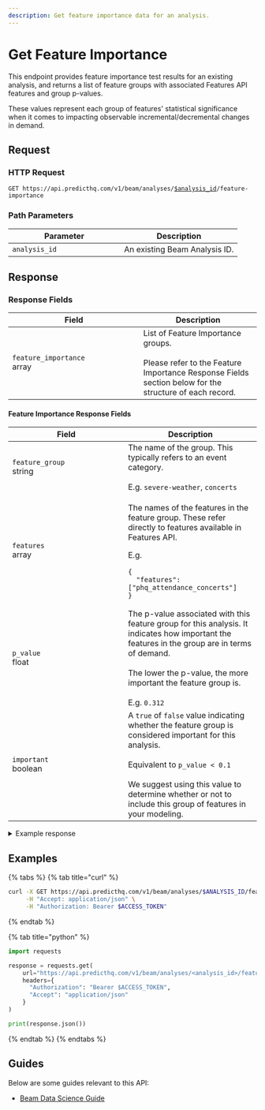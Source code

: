 ```yaml
---
description: Get feature importance data for an analysis.
---
```


# Get Feature Importance

This endpoint provides feature importance test results for an existing analysis, and returns a list of feature groups with associated Features API features and group p-values.

These values represent each group of features' statistical significance when it comes to impacting observable incremental/decremental changes in demand.

## Request

### HTTP Request

<pre class="language-apacheconf"><code class="lang-apacheconf">GET https://api.predicthq.com/v1/beam/analyses/<a data-footnote-ref href="#user-content-fn-1">$analysis_id</a>/feature-importance
</code></pre>

### Path Parameters

<table><thead><tr><th width="211">Parameter</th><th>Description</th></tr></thead><tbody><tr><td><code>analysis_id</code></td><td>An existing Beam Analysis ID.</td></tr></tbody></table>

## Response

### Response Fields

<table><thead><tr><th width="250">Field</th><th>Description</th></tr></thead><tbody><tr><td><code>feature_importance</code><br>array</td><td>List of Feature Importance groups.<br><br>Please refer to the Feature Importance Response Fields section below for the structure of each record.</td></tr></tbody></table>

#### Feature Importance Response Fields&#x20;

<table><thead><tr><th width="219">Field</th><th>Description</th></tr></thead><tbody><tr><td><code>feature_group</code><br>string</td><td>The name of the group. This typically refers to an event category.<br><br>E.g. <code>severe-weather</code>, <code>concerts</code></td></tr><tr><td><code>features</code><br>array</td><td><p>The names of the features in the feature group. These refer directly to features available in Features API.</p><p></p><p>E.g.</p><pre class="language-json"><code class="lang-json">{
  "features": ["phq_attendance_concerts"]
}
</code></pre></td></tr><tr><td><code>p_value</code><br>float</td><td>The p-value associated with this feature group for this analysis. It indicates how important the features in the group are in terms of demand.<br><br>The lower the p-value, the more important the feature group is.<br><br>E.g. <code>0.312</code></td></tr><tr><td><code>important</code><br>boolean</td><td>A <code>true</code> of <code>false</code> value indicating whether the feature group is considered important for this analysis.<br><br>Equivalent to <code>p_value &#x3C; 0.1</code> <br><br>We suggest using this value to determine whether or not to include this group of features in your modeling.</td></tr></tbody></table>



<details>

<summary>Example response</summary>

Below is an example response:

```json
{
    "feature_importance": [
        {
            "feature_group": "expos",
            "features": [
                "phq_attendance_expos"
            ],
            "p_value": 0.0,
            "important": true
        },
        {
            "feature_group": "school-holidays",
            "features": [
                "phq_attendance_school_holidays"
            ],
            "p_value": 0.0,
            "important": true
        },
        {
            "feature_group": "concerts",
            "features": [
                "phq_attendance_concerts"
            ],
            "p_value": 0.0002,
            "important": true
        },
        {
            "feature_group": "sports",
            "features": [
                "phq_attendance_sports"
            ],
            "p_value": 0.0039,
            "important": true
        },
        {
            "feature_group": "severe-weather",
            "features": [
                "phq_impact_severe_weather_air_quality_retail",
                "phq_impact_severe_weather_blizzard_retail",
                "phq_impact_severe_weather_cold_wave_retail",
                "phq_impact_severe_weather_cold_wave_snow_retail",
                "phq_impact_severe_weather_cold_wave_storm_retail",
                "phq_impact_severe_weather_dust_retail",
                "phq_impact_severe_weather_dust_storm_retail",
                "phq_impact_severe_weather_flood_retail",
                "phq_impact_severe_weather_heat_wave_retail",
                "phq_impact_severe_weather_hurricane_retail",
                "phq_impact_severe_weather_thunderstorm_retail",
                "phq_impact_severe_weather_tornado_retail",
                "phq_impact_severe_weather_tropical_storm_retail"
            ],
            "p_value": 0.1523,
            "important": false
        }
    ]
}
```

</details>

## Examples

{% tabs %}
{% tab title="curl" %}
```bash
curl -X GET https://api.predicthq.com/v1/beam/analyses/$ANALYSIS_ID/feature-importance \
     -H "Accept: application/json" \
     -H "Authorization: Bearer $ACCESS_TOKEN"
```
{% endtab %}

{% tab title="python" %}
```python
import requests

response = requests.get(
    url="https://api.predicthq.com/v1/beam/analyses/<analysis_id>/feature-importance",
    headers={
      "Authorization": "Bearer $ACCESS_TOKEN",
      "Accept": "application/json"
    }
)

print(response.json())
```
{% endtab %}
{% endtabs %}

## Guides

Below are some guides relevant to this API:

* [Beam Data Science Guide](../../integrations/integration-guides/beam-data-science-guide.md)

[^1]: An existing Beam Analysis ID.
